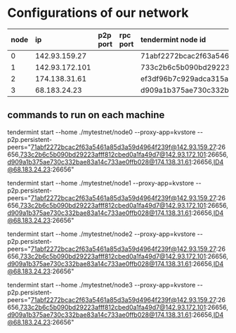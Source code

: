 # Configurations of our network

| node | ip              | p2p port    | rpc port        | tendermint node id |
|------|:----------------|:------------|:----------------|:---------------------------------------|
|0     | 142.93.159.27   |             |                 |71abf2272bcac2f63a5461a85d3a59d4964f239f|
|1     | 142.93.172.101  |             |                 |733c2b6c5b090bd29223afff812cbed0a1fa49d7|
|2     | 174.138.31.61   |             |                 |ef3df96b7c929adca315a7781623205d9b0a5138| 
|3     | 68.183.24.23    |             |                 |d909a1b375ae730c332bae83a14c733ae0ffb028|


## commands to run on each machine
tendermint start --home ./mytestnet/node0 --proxy-app=kvstore --p2p.persistent-peers="71abf2272bcac2f63a5461a85d3a59d4964f239f@142.93.159.27:26656,733c2b6c5b090bd29223afff812cbed0a1fa49d7@142.93.172.101:26656,d909a1b375ae730c332bae83a14c733ae0ffb028@174.138.31.61:26656,ID4@68.183.24.23:26656"

tendermint start --home ./mytestnet/node1 --proxy-app=kvstore --p2p.persistent-peers="71abf2272bcac2f63a5461a85d3a59d4964f239f@142.93.159.27:26656,733c2b6c5b090bd29223afff812cbed0a1fa49d7@142.93.172.101:26656,d909a1b375ae730c332bae83a14c733ae0ffb028@174.138.31.61:26656,ID4@68.183.24.23:26656"

tendermint start --home ./mytestnet/node2 --proxy-app=kvstore --p2p.persistent-peers="71abf2272bcac2f63a5461a85d3a59d4964f239f@142.93.159.27:26656,733c2b6c5b090bd29223afff812cbed0a1fa49d7@142.93.172.101:26656,d909a1b375ae730c332bae83a14c733ae0ffb028@174.138.31.61:26656,ID4@68.183.24.23:26656"

tendermint start --home ./mytestnet/node3 --proxy-app=kvstore --p2p.persistent-peers="71abf2272bcac2f63a5461a85d3a59d4964f239f@142.93.159.27:26656,733c2b6c5b090bd29223afff812cbed0a1fa49d7@142.93.172.101:26656,d909a1b375ae730c332bae83a14c733ae0ffb028@174.138.31.61:26656,ID4@68.183.24.23:26656"
